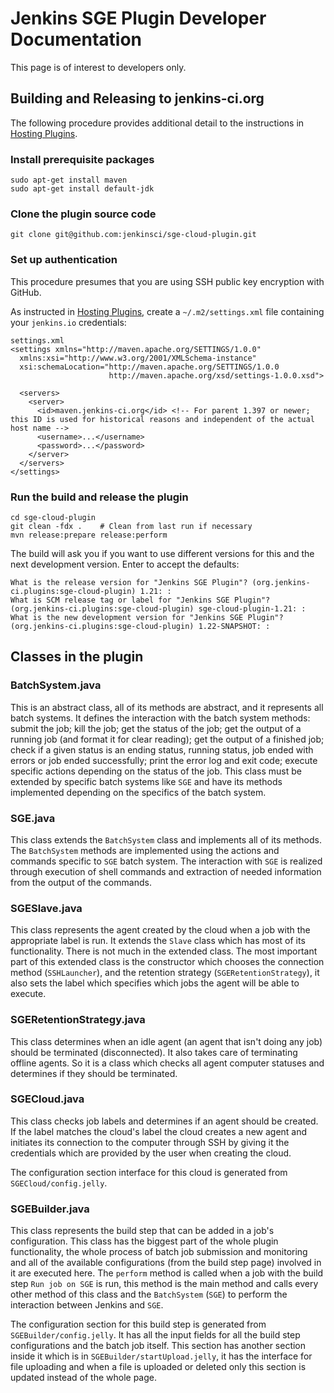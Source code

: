 # Jenkins SGE Plugin Developer Documentation

This page is of interest to developers only.

## Building and Releasing to jenkins-ci.org

The following procedure provides additional detail to the instructions in [Hosting Plugins](https://wiki.jenkins.io/display/JENKINS/Hosting+Plugins).

### Install prerequisite packages

```
sudo apt-get install maven
sudo apt-get install default-jdk
```

### Clone the plugin source code

```
git clone git@github.com:jenkinsci/sge-cloud-plugin.git
```

### Set up authentication

This procedure presumes that you are using SSH public key encryption with GitHub.

As instructed in [Hosting Plugins](https://wiki.jenkins.io/display/JENKINS/Hosting+Plugins),
create a `~/.m2/settings.xml` file containing your `jenkins.io` credentials:
```
settings.xml
<settings xmlns="http://maven.apache.org/SETTINGS/1.0.0"
  xmlns:xsi="http://www.w3.org/2001/XMLSchema-instance"
  xsi:schemaLocation="http://maven.apache.org/SETTINGS/1.0.0
                      http://maven.apache.org/xsd/settings-1.0.0.xsd">
 
  <servers>
    <server>
      <id>maven.jenkins-ci.org</id> <!-- For parent 1.397 or newer; this ID is used for historical reasons and independent of the actual host name -->
      <username>...</username>
      <password>...</password>
    </server>
  </servers>
</settings>
```

### Run the build and release the plugin

```
cd sge-cloud-plugin
git clean -fdx .    # Clean from last run if necessary
mvn release:prepare release:perform
```

The build will ask you if you want to use different versions for this and the next development version.
Enter <Return> to accept the defaults:
```
What is the release version for "Jenkins SGE Plugin"? (org.jenkins-ci.plugins:sge-cloud-plugin) 1.21: : 
What is SCM release tag or label for "Jenkins SGE Plugin"? (org.jenkins-ci.plugins:sge-cloud-plugin) sge-cloud-plugin-1.21: : 
What is the new development version for "Jenkins SGE Plugin"? (org.jenkins-ci.plugins:sge-cloud-plugin) 1.22-SNAPSHOT: : 
```

## Classes in the plugin

### BatchSystem.java
This is an abstract class, all of its methods are abstract, and it represents all batch systems. It defines the interaction with the batch system methods: submit the job; kill the job; get the status of the job; get the output of a running job (and format it for clear reading); get the output of a finished job; check if a given status is an ending status, running status, job ended with errors or job ended successfully; print the error log and exit code; execute specific actions depending on the status of the job. This class must be extended by specific batch systems like `SGE` and have its methods implemented depending on the specifics of the batch system.
### SGE.java
This class extends the `BatchSystem` class and implements all of its methods. The `BatchSystem` methods are implemented using the actions and commands specific to `SGE` batch system. The interaction with `SGE` is realized through execution of shell commands and extraction of needed information from the output of the commands.
### SGESlave.java
This class represents the agent created by the cloud when a job with the appropriate label is run. It extends the `Slave` class which has most of its functionality. There is not much in the extended class.  The most important part of this extended class is the constructor which chooses the connection method (`SSHLauncher`), and the retention strategy (`SGERetentionStrategy`), it also sets the label which specifies which jobs the agent will be able to execute.
### SGERetentionStrategy.java
This class determines when an idle agent (an agent that isn't doing any job) should be terminated (disconnected). It also takes care of terminating offline agents. So it is a class which checks all agent computer statuses and determines if they should be terminated.
### SGECloud.java
This class checks job labels and determines if an agent should be created. If the label matches the cloud's label the cloud creates a new agent and initiates its connection to the computer through SSH by giving it the credentials which are provided by the user when creating the cloud.

The configuration section interface for this cloud is generated from `SGECloud/config.jelly`.
### SGEBuilder.java
This class represents the build step that can be added in a job's configuration. This class has the biggest part of the whole plugin functionality, the whole process of batch job submission and monitoring and all of the available configurations (from the build step page) involved in it are executed here. The `perform` method is called when a job with the build step `Run job on SGE` is run, this method is the main method and calls every other method of this class and the `BatchSystem` (`SGE`) to perform the interaction between Jenkins and `SGE`.

The configuration section for this build step is generated from `SGEBuilder/config.jelly`. It has all the input fields for all the build step configurations and the batch job itself. This section has another section inside it which is in `SGEBuilder/startUpload.jelly`, it has the interface for file uploading and when a file is uploaded or deleted only this section is updated instead of the whole page.
